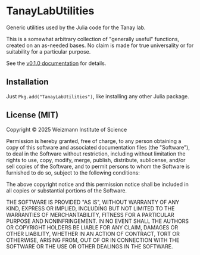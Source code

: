# TanayLabUtilities

Generic utilities used by the Julia code for the Tanay lab.

This is a somewhat arbitrary collection of "generally useful" functions, created on an as-needed bases. No claim is made
for true universality or for suitability for a particular purpose.

See the [v0.1.0 documentation](https://tanaylab.github.io/DataAxesFormats.jl/v0.1.0) for details.

## Installation

Just `Pkg.add("TanayLabUtilities")`, like installing any other Julia package.

## License (MIT)

Copyright © 2025 Weizmann Institute of Science

Permission is hereby granted, free of charge, to any person obtaining a copy of this software and associated
documentation files (the "Software"), to deal in the Software without restriction, including without limitation the
rights to use, copy, modify, merge, publish, distribute, sublicense, and/or sell copies of the Software, and to permit
persons to whom the Software is furnished to do so, subject to the following conditions:

The above copyright notice and this permission notice shall be included in all copies or substantial portions of the
Software.

THE SOFTWARE IS PROVIDED "AS IS", WITHOUT WARRANTY OF ANY KIND, EXPRESS OR IMPLIED, INCLUDING BUT NOT LIMITED TO THE
WARRANTIES OF MERCHANTABILITY, FITNESS FOR A PARTICULAR PURPOSE AND NONINFRINGEMENT. IN NO EVENT SHALL THE AUTHORS OR
COPYRIGHT HOLDERS BE LIABLE FOR ANY CLAIM, DAMAGES OR OTHER LIABILITY, WHETHER IN AN ACTION OF CONTRACT, TORT OR
OTHERWISE, ARISING FROM, OUT OF OR IN CONNECTION WITH THE SOFTWARE OR THE USE OR OTHER DEALINGS IN THE SOFTWARE.
